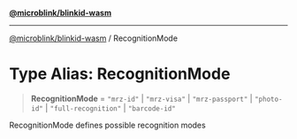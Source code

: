 [**@microblink/blinkid-wasm**](../README.md)

***

[@microblink/blinkid-wasm](../README.md) / RecognitionMode

# Type Alias: RecognitionMode

> **RecognitionMode** = `"mrz-id"` \| `"mrz-visa"` \| `"mrz-passport"` \| `"photo-id"` \| `"full-recognition"` \| `"barcode-id"`

RecognitionMode defines possible recognition modes
